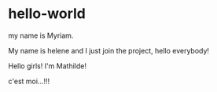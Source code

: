 # hello-world
my name is Myriam.

My name is helene and I just join the project, hello everybody!


Hello girls! I'm Mathilde!


c'est moi...!!!
